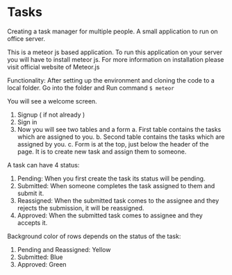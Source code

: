 # Tasks
Creating a task manager for multiple people. A small application to run on office server.


This is a meteor js based application. To run this application on your server you will have to install meteor js.
For more information on installation please visit official website of Meteor.js

Functionality:
After setting up the environment and cloning the code to a local folder. Go into the folder and
Run command `$ meteor`

You will see a welcome screen.
1. Signup ( if not already )
2. Sign in
3. Now you will see two tables and a form
  a. First table contains the tasks which are assigned to you.
  b. Second table contains the tasks which are assigned by you.
  c. Form is at the top, just below the header of the page. It is to create new task and assign them to someone.

A task can have 4 status:
  1. Pending: When you first create the task its status will be pending.
  2. Submitted: When someone completes the task assigned to them and submit it.
  3. Reassigned: When the submitted task comes to the assignee and they rejects the submission, it will be reassigned.
  4. Approved: When the submitted task comes to assignee and they accepts it.

Background color of rows depends on the status of the task:
  1. Pending and Reassigned: Yellow
  2. Submitted: Blue
  3. Approved: Green

